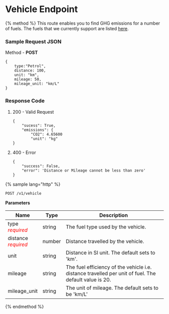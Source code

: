 # Vehicle Endpoint

{% method %}
This route enables you to find GHG emissions for a number of fuels. The fuels that we currently support are listed [here](https://gitlab.com/aossie/CarbonFootprint/blob/master/Source/Core/core/resources/fuels.json). 

### Sample Request JSON
Method - __POST__
```
{
    type:"Petrol",
    distance: 100,
    unit: "km",
    mileage: 50,
    mileage_unit: "km/L"
}
```
### Response Code
1. 200 - Valid Request
    ```
    {
        "sucess": True,
        "emissions": {
            "CO2": 4.65600
            "unit": "kg"
    }
    ```
2. 400 - Error 
    ```
    {
        "success": False,
        "error": 'Distance or Mileage cannot be less than zero'
    }
    ```
{% sample lang="http" %}
```
POST /v1/vehicle
```
**Parameters**

| Name        | Type           | Description  |
| ------------- |-------------| -----|
| type<br><span style="color:red">_required_ </span>   | string | The fuel type used by the vehicle.|
| distance<br><span style="color:red">_required_ </span>     | number | Distance travelled by the vehicle. |
| unit     | string | Distance in SI unit. The default sets to 'km'. |
| mileage    | string | The fuel efficiency of the vehicle i.e. distance travelled per unit of fuel. The default value is 20. |
| mileage_unit     | string | The unit of mileage. The default sets to be 'km/L' |


{% endmethod %}
